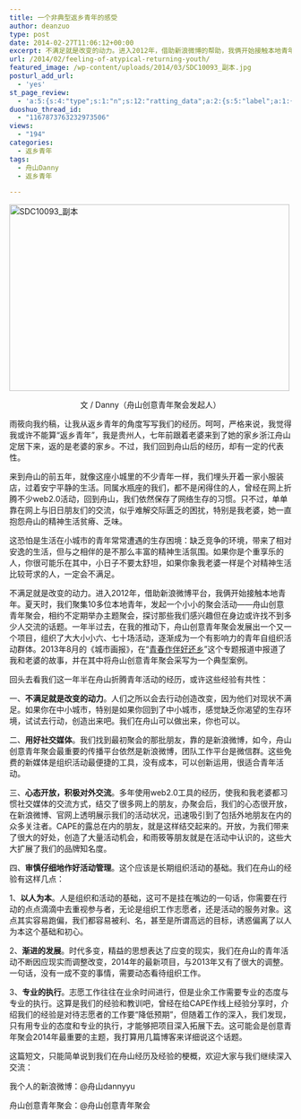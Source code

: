 ```yaml
---
title: 一个非典型返乡青年的感受
author: deanzuo
type: post
date: 2014-02-27T11:06:12+00:00
excerpt: 不满足就是改变的动力。进入2012年，借助新浪微博的帮助，我俩开始接触本地青年。夏天时，我们聚集10多位本地青年，发起一个小小的聚会活动——舟山创意青年聚会，相约不定期举办主题聚会，探讨那些我们感兴趣但在身边或许找不到多少人交流的话题。一年半过去，在我的推动下，舟山创意青年聚会发展出一个又一个项目，组织了大大小小六、七十场活动，逐渐成为一个有影响力的青年自组织活动群体。
url: /2014/02/feeling-of-atypical-returning-youth/
featured_image: /wp-content/uploads/2014/03/SDC10093_副本.jpg
posturl_add_url:
  - 'yes'
st_page_review:
  - 'a:5:{s:4:"type";s:1:"n";s:12:"ratting_data";a:2:{s:5:"label";a:1:{i:0;s:0:"";}s:5:"score";a:1:{i:0;s:1:"0";}}s:7:"postion";s:2:"tl";s:5:"title";s:0:"";s:11:"score_label";s:0:"";}'
duoshuo_thread_id:
  - "1167873763232973506"
views:
  - "194"
categories:
  - 返乡青年
tags:
  - 舟山Danny
  - 返乡青年

---
```

[<img class="size-full wp-image-8488 aligncenter" alt="SDC10093_副本" src="http://hicape.com/wp-content/uploads/2014/03/SDC10093_副本.jpg" width="500" height="333" srcset="http://hicape.com/wp-content/uploads/2014/03/SDC10093_副本.jpg 500w, http://hicape.com/wp-content/uploads/2014/03/SDC10093_副本-300x199.jpg 300w" sizes="(max-width: 500px) 100vw, 500px" />][1]

<p style="text-align: center;">
  文 / Danny（舟山创意青年聚会发起人）
</p>

雨筱向我约稿，让我从返乡青年的角度写写我们的经历。呵呵，严格来说，我觉得我或许不能算“返乡青年”，我是贵州人，七年前跟着老婆来到了她的家乡浙江舟山定居下来，返的是老婆的家乡。不过，我们回到舟山后的经历，却有一定的代表性。

来到舟山的前五年，就像这座小城里的不少青年一样，我们埋头开着一家小服装店，过着安宁平静的生活。同属水瓶座的我们，都不是闲得住的人，曾经在网上折腾不少web2.0活动，回到舟山，我们依然保存了网络生存的习惯。只不过，单单靠在网上与旧日朋友们的交流，似乎难解交际匮乏的困扰，特别是我老婆，她一直抱怨舟山的精神生活贫瘠、乏味。

这恐怕是生活在小城市的青年常常遭遇的生存困境：缺乏竞争的环境，带来了相对安逸的生活，但与之相伴的是不那么丰富的精神生活氛围。如果你是个重享乐的人，你很可能乐在其中，小日子不要太舒坦，如果你象我老婆一样是个对精神生活比较苛求的人，一定会不满足。

不满足就是改变的动力。进入2012年，借助新浪微博平台，我俩开始接触本地青年。夏天时，我们聚集10多位本地青年，发起一个小小的聚会活动——舟山创意青年聚会，相约不定期举办主题聚会，探讨那些我们感兴趣但在身边或许找不到多少人交流的话题。一年半过去，在我的推动下，舟山创意青年聚会发展出一个又一个项目，组织了大大小小六、七十场活动，逐渐成为一个有影响力的青年自组织活动群体。2013年8月的《城市画报》，在“<a href="http://www.aiweibang.com/yuedu/zatan/130989.html" target="_blank">青春作伴好还乡</a>”这个专题报道中报道了我和老婆的故事，并在其中将舟山创意青年聚会采写为一个典型案例。

回头去看我们这一年半在舟山折腾青年活动的经历，或许这些经验有共性：

一、**不满足就是改变的动力**。人们之所以会去行动创造改变，因为他们对现状不满足。如果你在中小城市，特别是如果你回到了中小城市，感觉缺乏你渴望的生存环境，试试去行动，创造出来吧。我们在舟山可以做出来，你也可以。

二、**用好社交媒体**。我们找到最初聚会的那批朋友，靠的是新浪微博，如今，舟山创意青年聚会最重要的传播平台依然是新浪微博，团队工作平台是微信群。这些免费的新媒体是组织活动最便捷的工具，没有成本，可以创新运用，很适合青年活动。

三、**心态开放，积极对外交流**。多年使用web2.0工具的经历，使我和我老婆都习惯社交媒体的交流方式，结交了很多网上的朋友，办聚会后，我们的心态很开放，在新浪微博、官网上透明展示我们的活动状况，迅速吸引到了包括外地朋友在内的众多关注者。CAPE的露总在内的朋友，就是这样结交起来的。开放，为我们带来了很大的好处，创造了大量活动机会，和雨筱等朋友就是在活动中认识的，这些大大扩展了我们的品牌知名度。

四、**审慎仔细地作好活动管理**。这个应该是长期组织活动的基础。我们在舟山的经验有这样几点：

1、**以人为本**。人是组织和活动的基础，这可不是挂在嘴边的一句话，你需要在行动的点点滴滴中去重视参与者，无论是组织工作志愿者，还是活动的服务对象。这点其实容易跑偏，我们都容易被利、名，甚至是所谓高远的目标，诱惑偏离了以人为本这个基础和初心。

2、**渐进的发展**。时代多变，精益的思想表达了应变的现实，我们在舟山的青年活动不断因应现实而调整改变，2014年的最新项目，与2013年又有了很大的调整。一句话，没有一成不变的事情，需要动态看待组织工作。

3、**专业的执行**。志愿工作往往在业余时间进行，但是业余工作需要专业的态度与专业的执行。这算是我们的经验和教训吧，曾经在给CAPE作线上经验分享时，介绍我们的经验是对待志愿者的工作要“降低预期”，但随着工作的深入，我们发现，只有用专业的态度和专业的执行，才能够把项目深入拓展下去。这可能会是创意青年聚会2014年最重要的主题，我打算用几篇博客来详细说这个话题。

这篇短文，只能简单说到我们在舟山经历及经验的梗概，欢迎大家与我们继续深入交流：

我个人的新浪微博：@舟山dannyyu

舟山创意青年聚会：@舟山创意青年聚会

 [1]: http://hicape.com/wp-content/uploads/2014/03/SDC10093_副本.jpg